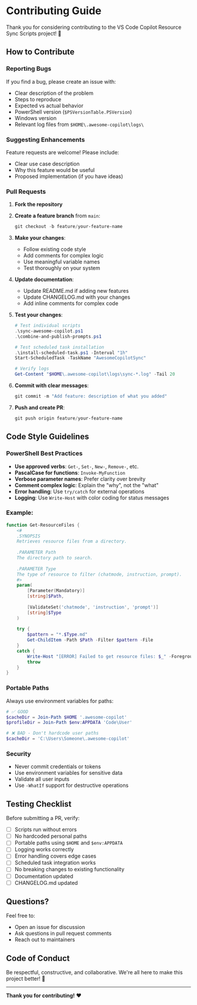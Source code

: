 # Contributing Guide

Thank you for considering contributing to the VS Code Copilot Resource Sync Scripts project! 🎉

## How to Contribute

### Reporting Bugs

If you find a bug, please create an issue with:
- Clear description of the problem
- Steps to reproduce
- Expected vs actual behavior
- PowerShell version (`$PSVersionTable.PSVersion`)
- Windows version
- Relevant log files from `$HOME\.awesome-copilot\logs\`

### Suggesting Enhancements

Feature requests are welcome! Please include:
- Clear use case description
- Why this feature would be useful
- Proposed implementation (if you have ideas)

### Pull Requests

1. **Fork the repository**
2. **Create a feature branch** from `main`:
   ```powershell
   git checkout -b feature/your-feature-name
   ```

3. **Make your changes**:
   - Follow existing code style
   - Add comments for complex logic
   - Use meaningful variable names
   - Test thoroughly on your system

4. **Update documentation**:
   - Update README.md if adding new features
   - Update CHANGELOG.md with your changes
   - Add inline comments for complex code

5. **Test your changes**:
   ```powershell
   # Test individual scripts
   .\sync-awesome-copilot.ps1
   .\combine-and-publish-prompts.ps1
   
   # Test scheduled task installation
   .\install-scheduled-task.ps1 -Interval "1h"
   Start-ScheduledTask -TaskName "AwesomeCopilotSync"
   
   # Verify logs
   Get-Content "$HOME\.awesome-copilot\logs\sync-*.log" -Tail 20
   ```

6. **Commit with clear messages**:
   ```powershell
   git commit -m "Add feature: description of what you added"
   ```

7. **Push and create PR**:
   ```powershell
   git push origin feature/your-feature-name
   ```

## Code Style Guidelines

### PowerShell Best Practices

- **Use approved verbs**: `Get-`, `Set-`, `New-`, `Remove-`, etc.
- **PascalCase for functions**: `Invoke-MyFunction`
- **Verbose parameter names**: Prefer clarity over brevity
- **Comment complex logic**: Explain the "why", not the "what"
- **Error handling**: Use `try/catch` for external operations
- **Logging**: Use `Write-Host` with color coding for status messages

### Example:

```powershell
function Get-ResourceFiles {
    <#
    .SYNOPSIS
    Retrieves resource files from a directory.
    
    .PARAMETER Path
    The directory path to search.
    
    .PARAMETER Type
    The type of resource to filter (chatmode, instruction, prompt).
    #>
    param(
        [Parameter(Mandatory)]
        [string]$Path,
        
        [ValidateSet('chatmode', 'instruction', 'prompt')]
        [string]$Type
    )
    
    try {
        $pattern = "*.$Type.md"
        Get-ChildItem -Path $Path -Filter $pattern -File
    }
    catch {
        Write-Host "[ERROR] Failed to get resource files: $_" -ForegroundColor Red
        throw
    }
}
```

### Portable Paths

Always use environment variables for paths:

```powershell
# ✅ GOOD
$cacheDir = Join-Path $HOME '.awesome-copilot'
$profileDir = Join-Path $env:APPDATA 'Code\User'

# ❌ BAD - Don't hardcode user paths
$cacheDir = 'C:\Users\Someone\.awesome-copilot'
```

### Security

- Never commit credentials or tokens
- Use environment variables for sensitive data
- Validate all user inputs
- Use `-WhatIf` support for destructive operations

## Testing Checklist

Before submitting a PR, verify:

- [ ] Scripts run without errors
- [ ] No hardcoded personal paths
- [ ] Portable paths using `$HOME` and `$env:APPDATA`
- [ ] Logging works correctly
- [ ] Error handling covers edge cases
- [ ] Scheduled task integration works
- [ ] No breaking changes to existing functionality
- [ ] Documentation updated
- [ ] CHANGELOG.md updated

## Questions?

Feel free to:
- Open an issue for discussion
- Ask questions in pull request comments
- Reach out to maintainers

## Code of Conduct

Be respectful, constructive, and collaborative. We're all here to make this project better! 🚀

---

**Thank you for contributing!** ❤️
